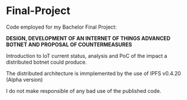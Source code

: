 # Final-Project

Code employed for my Bachelor Final Project:

**DESIGN, DEVELOPMENT OF AN INTERNET OF THINGS ADVANCED BOTNET AND PROPOSAL OF COUNTERMEASURES**

Introduction to IoT current status, analysis and PoC of the impact a distributed botnet could produce.

The distributed architecture is immplemented by the use of IPFS v0.4.20 (Alpha version)

I do not make responsible of any bad use of the published code.
